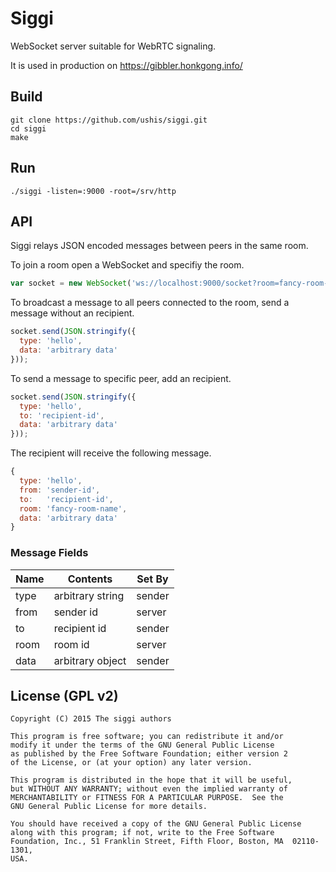 # Siggi

WebSocket server suitable for WebRTC signaling.

It is used in production on https://gibbler.honkgong.info/

## Build

```
git clone https://github.com/ushis/siggi.git
cd siggi
make
```

## Run

```
./siggi -listen=:9000 -root=/srv/http
```

## API

Siggi relays JSON encoded messages between peers in the same room.

To join a room open a WebSocket and specifiy the room.

```js
var socket = new WebSocket('ws://localhost:9000/socket?room=fancy-room-name');
```

To broadcast a message to all peers connected to the room, send a message
without an recipient.

```js
socket.send(JSON.stringify({
  type: 'hello',
  data: 'arbitrary data'
}));
```

To send a message to specific peer, add an recipient.

```js
socket.send(JSON.stringify({
  type: 'hello',
  to: 'recipient-id',
  data: 'arbitrary data'
}));
```

The recipient will receive the following message.

```js
{
  type: 'hello',
  from: 'sender-id',
  to:   'recipient-id',
  room: 'fancy-room-name',
  data: 'arbitrary data'
}
```

### Message Fields

| Name | Contents         | Set By |
|------|------------------|--------|
| type | arbitrary string | sender |
| from | sender id        | server |
| to   | recipient id     | sender |
| room | room id          | server |
| data | arbitrary object | sender |


## License (GPL v2)

```
Copyright (C) 2015 The siggi authors

This program is free software; you can redistribute it and/or
modify it under the terms of the GNU General Public License
as published by the Free Software Foundation; either version 2
of the License, or (at your option) any later version.

This program is distributed in the hope that it will be useful,
but WITHOUT ANY WARRANTY; without even the implied warranty of
MERCHANTABILITY or FITNESS FOR A PARTICULAR PURPOSE.  See the
GNU General Public License for more details.

You should have received a copy of the GNU General Public License
along with this program; if not, write to the Free Software
Foundation, Inc., 51 Franklin Street, Fifth Floor, Boston, MA  02110-1301,
USA.
```
